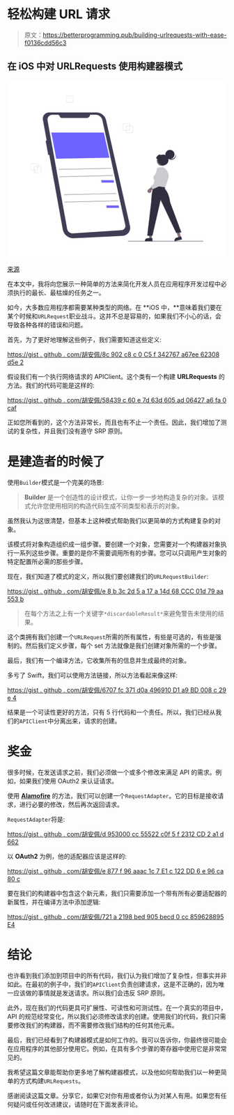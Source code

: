 # 轻松构建 URL 请求

> 原文：<https://betterprogramming.pub/building-urlrequests-with-ease-f0136cdd56c3>

## 在 iOS 中对 URLRequests 使用构建器模式

![](img/d0cf8b14a97c59f2bbfca550fb13cdb8.png)

[来源](https://undraw.co/search)

在本文中，我将向您展示一种简单的方法来简化开发人员在应用程序开发过程中必须执行的最长、最枯燥的任务之一。

如今，大多数应用程序都需要某种类型的网络。在 **iOS 中，**意味着我们要在某个时候和`URLRequest`职业战斗。这并不总是容易的，如果我们不小心的话，会导致各种各样的错误和问题。

首先，为了更好地理解这些例子，我们需要知道这些定义:

[https://gist . github . com/胡安佩/8c 902 c8 c 0 C5 f 342767 a67ee 62308 d5e 2](https://gist.github.com/Juanpe/8c902c8c0c5f342767a67ee62308d5e2)

假设我们有一个执行网络请求的 APIClient。这个类有一个构建 **URLRequests** 的方法。我们的代码可能是这样的:

[https://gist . github . com/胡安佩/58439 c 60 e 7d 63d 605 ad 06427 a6 fa 0 caf](https://gist.github.com/Juanpe/58439c60e7d63d605ad06427a6fa0caf)

正如您所看到的，这个方法非常长，而且也有不止一个责任。因此，我们增加了测试的复杂性，并且我们没有遵守 SRP 原则。

# 是建造者的时候了

使用`Builder`模式是一个完美的场景:

> **Builder** 是一个创造性的设计模式，让你一步一步地构造复杂的对象。该模式允许您使用相同的构造代码生成不同类型和表示的对象。

虽然我认为这很清楚，但基本上这种模式帮助我们以更简单的方式构建复杂的对象。

该模式将对象构造组织成一组步骤。要创建一个对象，您需要对一个构建器对象执行一系列这些步骤。重要的是你不需要调用所有的步骤。您可以只调用产生对象的特定配置所必需的那些步骤。

现在，我们知道了模式的定义，所以我们要创建我们的`URLRequestBuilder`:

[https://gist . github . com/胡安佩/e 8 b 3c 2d 5 a 17 a 14d 68 CCC 01d 79 aa 553 b](https://gist.github.com/Juanpe/e8b3cd2c5a17a14d68ccc01d79aa553b)

> 在每个方法之上有一个关键字`*discardableResult*`来避免警告未使用的结果。

这个类拥有我们创建一个`URLRequest`所需的所有属性，有些是可选的，有些是强制的。然后我们定义步骤，每个 set 方法就像是我们创建对象所需的一个步骤。

最后，我们有一个编译方法，它收集所有的信息并生成最终的对象。

多亏了 Swift，我们可以使用方法链接，所以方法看起来像这样:

[https://gist . github . com/胡安佩/6707 fc 371 d0a 496910 D1 a9 BD 008 c 29 e 4](https://gist.github.com/Juanpe/6707fc371d0a496910d1a9bd008c29e4)

结果是一个可读性更好的方法，只有 5 行代码和一个责任。所以，我们已经从我们的`APIClient`中分离出来，请求的创建。

# 奖金

很多时候，在发送请求之前，我们必须做一个或多个修改来满足 API 的需求。例如，如果我们使用 OAuth2 来认证请求。

使用 [**Alamofire**](https://github.com/Alamofire/Alamofire) 的方法，我们可以创建一个`RequestAdapter`。它的目标是接收请求，进行必要的修改，然后再次返回请求。

`RequestAdapter`将是:

[https://gist . github . com/胡安佩/d 953000 cc 55522 c0f 5 f 2312 CD 2 a1 d 662](https://gist.github.com/Juanpe/d953000cc55522c0f5f2312cd2a1d662)

以 **OAuth2** 为例，他的适配器应该是这样的:

[https://gist . github . com/胡安佩/e 877 f 96 aaac 1c 7 E1 c 122 DD 6 e 96 ca 80 c](https://gist.github.com/Juanpe/e877f96aaaac1c7e1c122dd6e96ca80c)

要在我们的构建器中包含这个新元素，我们只需要添加一个带有所有必要适配器的新属性，并在编译方法中添加逻辑:

[https://gist . github . com/胡安佩/721 a 2198 bed 905 becd 0 cc 859628895 E4](https://gist.github.com/Juanpe/721a2198bed905becd0cc859628895e4)

# 结论

也许看到我们添加到项目中的所有代码，我们认为我们增加了复杂性，但事实并非如此。在最初的例子中，我们的`APIClient`负责创建请求，这是不正确的，因为唯一应该做的事情就是发送请求。所以我们会违反 SRP 原则。

此外，现在我们的代码更具可扩展性、可读性和可测试性。在一个真实的项目中，API 的规范经常变化，所以我们必须修改请求的创建。使用我们的代码，我们只需要修改我们的构建器，而不需要修改我们结构的任何其他元素。

最后，我们已经看到了构建器模式是如何工作的。我可以告诉你，你最终很可能会在应用程序的其他部分使用它。例如，在具有多个步骤的寄存器中使用它是非常常见的。

我希望这篇文章能帮助你更多地了解构建器模式，以及他如何帮助我们以一种更简单的方式构建`URLRequests`。

感谢阅读这篇文章。分享它，如果它对你有用或者你认为对某人有用。如果您有任何疑问或任何改进建议，请随时在下面发表评论。